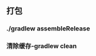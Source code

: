 <!--
 * @Description:
 * @Version: 2.0
 * @Autor: wuwei3
 * @Date: 2021-10-29 14:42:21
 * @LastEditors: Please set LastEditors
 * @LastEditTime: 2021-10-29 14:56:30
-->

## 打包

### ./gradlew assembleRelease

### 清除缓存-gradlew clean
